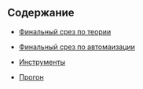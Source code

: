 ## Содержание 

- [Финальный срез по теории](!Theory-manual.md)
  
- [Финальный срез по автомаизации](!Theory-auto.md)
  
- [Инструменты](Tools.md)
  
- [Прогон](!Progon.md)
